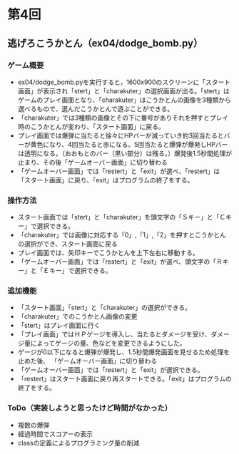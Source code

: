 # 第4回
## 逃げろこうかとん（ex04/dodge_bomb.py）
### ゲーム概要
- ex04/dodge_bomb.pyを実行すると，1600x900のスクリーンに「スタート画面」が表示され「stert」と「charakuter」の選択画面が出る。「stert」はゲームのプレイ画面となり、「charakuter」はこうかとんの画像を3種類から選べるもので、選んだこうかとんで遊ぶことができる。
- 「charakuter」では3種類の画像とその下に番号がありそれを押すとプレイ時のこうかとんが変わり、「スタート画面」に戻る。
- プレイ画面では爆弾に当たると徐々にHPバーが減っていき約3回当たるとバーが黄色になり、4回当たると赤になる。5回当たると爆弾が爆発しHPバーは透明になる。（おおもとのバー（黒い部分）は残る。）爆発後1.5秒間処理が止まり、その後「ゲームオーバー画面」に切り替わる
- 「ゲームオーバー画面」では「restert」と「exit」が選べ、「restert」は「スタート画面」に戻り、「exit」はプログラムの終了をする。
### 操作方法
- スタート画面では「stert」と「charakuter」を頭文字の「Ｓキー」と「Ｃキー」で選択できる。
- 「charakuter」では画像に対応する「0」,「1」,「2」を押すとこうかとんの選択ができ、スタート画面に戻る
- プレイ画面では、矢印キーでこうかとんを上下左右に移動する。
- 「ゲームオーバー画面」では「restert」と「exit」が選べ、頭文字の「Ｒキー」と「Ｅキー」で選択できる。
### 追加機能
- 「スタート画面」「stert」と「charakuter」の選択ができる。
- 「charakuter」でのこうかとん画像の変更
- 「stert」はプレイ画面に行く
- 「プレイ画面」ではＨＰゲージを導入し、当たるとダメージを受け、ダメージ量によってゲージの量、色などを変更できるようにした。
- ゲージが0以下になると爆弾が爆発し、1.5秒間爆発画面を見せるため処理を止めた後、 「ゲームオーバー画面」に切り替わる
-  「ゲームオーバー画面」では「restert」と「exit」が選択できる。
- 「restert」はスタート画面に戻り再スタートできる。「exit」はプログラムの終了をする。

### ToDo（実装しようと思ったけど時間がなかった）
- 複数の爆弾
- 経過時間でスコアーの表示
- classの定義によるプログラミング量の削減
